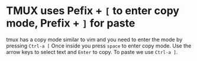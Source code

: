 # TMUX uses Pefix + `[` to enter copy mode, Prefix + `]` for paste

tmux has a copy mode similar to vim and you need to enter the mode by
pressing `Ctrl-a [` Once inside you press `space` to enter copy mode. Use
the arrow keys to select text and `Enter` to copy. To paste we use
`Ctrl-a ]`.


